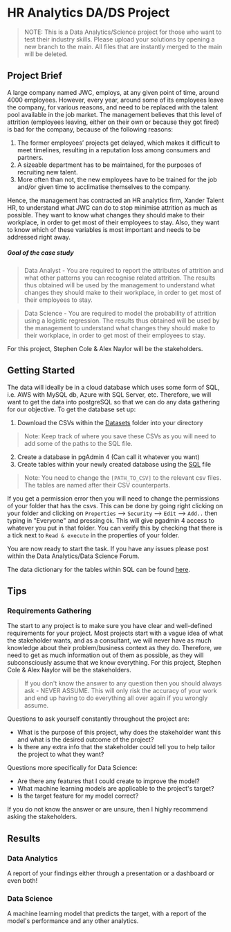 # HR Analytics DA/DS Project
> NOTE: This is a Data Analytics/Science project for those who want to test their industry skills. Please upload your solutions by opening a new branch to the main. All files that are instantly merged to the main will be deleted.

## Project Brief
A large company named JWC, employs, at any given point of time, around 4000 employees. However, every year, around some of its employees leave the company, for various reasons, and need to be replaced with the talent pool available in the job market. The management believes that this level of attrition (employees leaving, either on their own or because they got fired) is bad for the company, because of the following reasons:

1. The former employees’ projects get delayed, which makes it difficult to meet timelines, resulting in a reputation loss among consumers and partners.
2. A sizeable department has to be maintained, for the purposes of recruiting new talent.
3. More often than not, the new employees have to be trained for the job and/or given time to acclimatise themselves to the company.

Hence, the management has contracted an HR analytics firm, Xander Talent HR, to understand what JWC can do to stop minimise attrition as much as possible. They want to know what changes they should make to their workplace, in order to get most of their employees to stay. Also, they want to know which of these variables is most important and needs to be addressed right away.

##### Goal of the case study

> Data Analyst - You are required to report the attributes of attrition and what other patterns you can recognise related attrition. The results thus obtained will be used by the management to understand what changes they should make to their workplace, in order to get most of their employees to stay.

> Data Science - You are required to model the probability of attrition using a logistic regression. The results thus obtained will be used by the management to understand what changes they should make to their workplace, in order to get most of their employees to stay.

For this project, Stephen Cole & Alex Naylor will be the stakeholders.

## Getting Started
The data will ideally be in a cloud database which uses some form of SQL, i.e. AWS with MySQL db, Azure with SQL Server, etc. Therefore, we will want to get the data into postgreSQL so that we can do any data gathering for our objective. To get the database set up:

1. Download the CSVs within the [Datasets](https://github.com/Stephen-Cole267/Data_Science_Project_HR_Analytics/tree/main/Datasets) folder into your directory
> Note: Keep track of where you save these CSVs as you will need to add some of the paths to the SQL file.
2. Create a database in pgAdmin 4 (Can call it whatever you want)
3. Create tables within your newly created database using the [SQL](https://github.com/Stephen-Cole267/Data_Science_Project_HR_Analytics/blob/main/SQL/HR_Analytics.sql) file
> Note: You need to change the `[PATH_TO_CSV]` to the relevant csv files. The tables are named after their CSV counterparts.

 If you get a permission error then you will need to change the permissions of your folder that has the csvs. This can be done by going right clicking on your folder and clicking on `Properties` --> `Security` --> `Edit` --> `Add..` then typing in "Everyone" and pressing `Ok`. This will give pgadmin 4 access to whatever you put in that folder. You can verify this by checking that there is a tick next to `Read & execute` in the properties of your folder.

You are now ready to start the task. If you have any issues please post within the Data Analytics/Data Science Forum.

The data dictionary for the tables within SQL can be found [here](https://github.com/Stephen-Cole267/Data_Science_Project_HR_Analytics/blob/main/Datasets/data_dictionary.xlsx).

## Tips

### Requirements Gathering
The start to any project is to make sure you have clear and well-defined requirements for your project. Most projects start with a vague idea of what the stakeholder wants, and as a consultant, we will never have as much knowledge about their problem/business context as they do. Therefore, we need to get as much information out of them as possible, as they will subconsciously assume that we know everything. For this project, Stephen Cole & Alex Naylor will be the stakeholders.

> If you don't know the answer to any question then you should always ask - NEVER ASSUME. This will only risk the accuracy of your work and end up having to do everything all over again if you wrongly assume.

Questions to ask yourself constantly throughout the project are:
- What is the purpose of this project, why does the stakeholder want this and what is the desired outcome of the project?
- Is there any extra info that the stakeholder could tell you to help tailor the project to what they want?

Questions more specifically for Data Science:
- Are there any features that I could create to improve the model?
- What machine learning models are applicable to the project's target?
- Is the target feature for my model correct?

If you do not know the answer or are unsure, then I highly recommend asking the stakeholders.

## Results
### Data Analytics
A report of your findings either through a presentation or a dashboard or even both!

### Data Science
A machine learning model that predicts the target, with a report of the model's performance and any other analytics.


